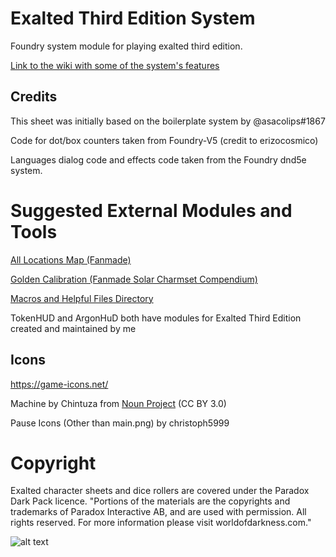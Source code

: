 # Exalted Third Edition System
<!-- ![](https://img.shields.io/badge/Foundry-v10-informational) -->
<!-- - ![Latest Release Download Count](https://img.shields.io/github/downloads/Aliharu/Foundry-Ex3/latest/release1.10.0.zip) -->

<!-- - ![Forge Installs](https://img.shields.io/badge/dynamic/json?label=Forge%20Installs&query=package.installs&suffix=%25&url=https%3A%2F%2Fforge-vtt.com%2Fapi%2Fbazaar%2Fpackage%2Fexaltedthird&colorB=4aa94a) -->

Foundry system module for playing exalted third edition.

[Link to the wiki with some of the system's features](https://github.com/Aliharu/Foundry-Ex3/wiki)

## Credits

This sheet was initially based on the boilerplate system by @asacolips#1867

Code for dot/box counters taken from Foundry-V5 (credit to erizocosmico)

Languages dialog code and effects code taken from the Foundry dnd5e system.

# Suggested External Modules and Tools

[All Locations Map (Fanmade)](https://github.com/Aliharu/Ex3-All-Locations-Map)

[Golden Calibration (Fanmade Solar Charmset Compendium)](https://github.com/Aliharu/Ex3-Golden-Calibration)

[Macros and Helpful Files Directory](https://drive.google.com/drive/folders/1CEqlC3E_pEqtsCv-Jz-q6VZkb6lZukqc?usp=share_link)

TokenHUD and ArgonHuD both have modules for Exalted Third Edition created and maintained by me

## Icons

https://game-icons.net/

Machine by Chintuza from [Noun Project](https://thenounproject.com/browse/icons/term/machine/) (CC BY 3.0)

Pause Icons (Other than main.png) by christoph5999

# Copyright
Exalted character sheets and dice rollers are covered under the Paradox Dark Pack licence.
"Portions of the materials are the copyrights and trademarks of Paradox Interactive AB, and are used with permission. All rights reserved. For more information please visit worldofdarkness.com."

![alt text](https://s3-eu-north-1.amazonaws.com/pdx-campaign-wp-data/uploads/sites/10/2021/10/05102936/darkpack_logo2-300x300.png)

